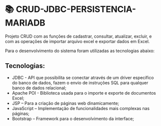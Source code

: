 # :books: CRUD-JDBC-PERSISTENCIA-MARIADB 

Projeto CRUD com as funções de cadastrar, consultar, atualizar, excluir, e com as operações de importar arquivo excel e exportar dados em Excel. 

Para o desenvolvimento do sistema foram utilizadas as tecnologias abaixo:

## Tecnologias:

* JDBC - API que possibilita se conectar através de um driver específico do banco de dados, fazem o envio de instruções SQL para qualquer banco de dados relacional;
* Apache POI - Biblioteca usada para o importe e exporte de documentos Excel; 
* JSP – Para a criação de páginas web dinamicamente;
* JavaScript – Implementação de funcionalidades mais complexas nas páginas;
* Bootstrap – Framework para o desenvolvimento da interface;
